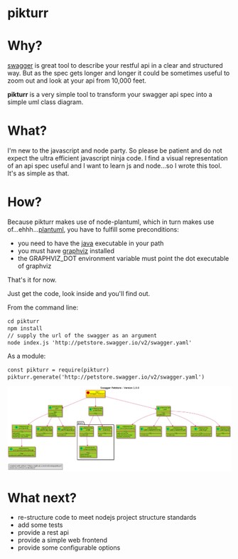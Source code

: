 pikturr
=======

# Why? #

[swagger](http://swagger.io) is great tool to describe your restful api in a clear and structured way.
But as the spec gets longer and longer it could be sometimes useful to zoom out and look at your api from 10,000 feet.

__pikturr__ is a very simple tool to transform your swagger api spec into a simple uml class diagram.

# What? #

I'm new to the javascript and node party.
So please be patient and do not expect the ultra efficient javascript ninja code.
I find a visual representation of an api spec useful and I want to learn js and node...so I wrote this tool.
It's as simple as that.

# How? #

Because pikturr makes use of node-plantuml, which in turn makes use of...ehhh...[plantuml](http://plantuml.com/),
you have to fulfill some preconditions:
* you need to have the [java](https://www.java.com) executable in your path
* you must have [graphviz](http://www.graphviz.org/) installed
* the GRAPHVIZ_DOT environment variable must point the dot executable of graphviz

That's it for now.

Just get the code, look inside and you'll find out.

From the command line:

```
cd pikturr
npm install
// supply the url of the swagger as an argument
node index.js 'http://petstore.swagger.io/v2/swagger.yaml'
```

As a module:

```
const pikturr = require(pikturr)
pikturr.generate('http://petstore.swagger.io/v2/swagger.yaml')
```

![class diagram for the pet store api](./output-file.png)

# What next? #

* re-structure code to meet nodejs project structure standards
* add some tests
* provide a rest api
* provide a simple web frontend
* provide some configurable options
